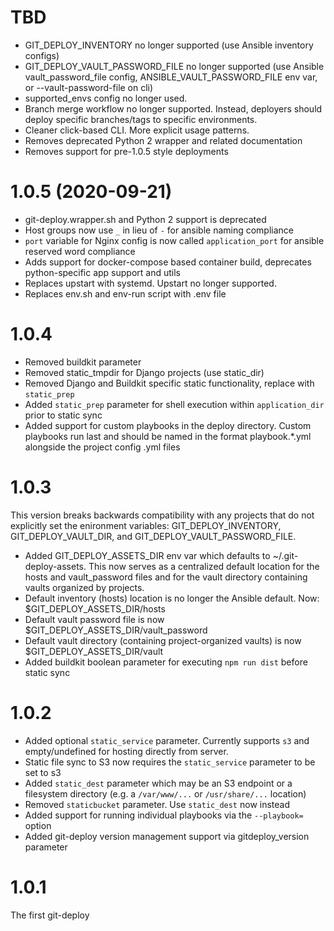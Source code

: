 # TBD

 * GIT_DEPLOY_INVENTORY no longer supported (use Ansible inventory configs)
 * GIT_DEPLOY_VAULT_PASSWORD_FILE no longer supported (use Ansible vault_password_file config, ANSIBLE_VAULT_PASSWORD_FILE env var, or --vault-password-file on cli)
 * supported_envs config no longer used.
 * Branch merge workflow no longer supported. Instead, deployers should deploy specific branches/tags to specific environments.
 * Cleaner click-based CLI. More explicit usage patterns.
 * Removes deprecated Python 2 wrapper and related documentation
 * Removes support for pre-1.0.5 style deployments

# 1.0.5 (2020-09-21)

 * git-deploy.wrapper.sh and Python 2 support is deprecated 
 * Host groups now use `_` in lieu of `-` for ansible naming compliance
 * `port` variable for Nginx config is now called `application_port` for ansible reserved word compliance
 * Adds support for docker-compose based container build, deprecates python-specific app support and utils
 * Replaces upstart with systemd. Upstart no longer supported.
 * Replaces env.sh and env-run script with .env file

# 1.0.4

 * Removed buildkit parameter
 * Removed static_tmpdir for Django projects (use static_dir)
 * Removed Django and Buildkit specific static functionality, replace with `static_prep`
 * Added `static_prep` parameter for shell execution within `application_dir` prior to static sync
 * Added support for custom playbooks in the deploy directory. Custom playbooks run last and should be named in the format playbook.*.yml alongside the project config .yml files

# 1.0.3

 This version breaks backwards compatibility with any projects that do not
 explicitly set the enironment variables: GIT_DEPLOY_INVENTORY,
 GIT_DEPLOY_VAULT_DIR, and GIT_DEPLOY_VAULT_PASSWORD_FILE.

 * Added GIT_DEPLOY_ASSETS_DIR env var which defaults to ~/.git-deploy-assets. This
   now serves as a centralized default location for the hosts and vault_password
   files and for the vault directory containing vaults organized by projects.
 * Default inventory (hosts) location is no longer the Ansible default. Now:
   $GIT_DEPLOY_ASSETS_DIR/hosts
 * Default vault password file is now $GIT_DEPLOY_ASSETS_DIR/vault_password
 * Default vault directory (containing project-organized vaults) is now
   $GIT_DEPLOY_ASSETS_DIR/vault
 * Added buildkit boolean parameter for executing `npm run dist` before static sync

# 1.0.2

 * Added optional `static_service` parameter. Currently supports `s3` and empty/undefined for
hosting directly from server.
 * Static file sync to S3 now requires the `static_service` parameter to be set to s3
 * Added `static_dest` parameter which may be an S3 endpoint or a filesystem directory (e.g. a `/var/www/...` or `/usr/share/...` location)
 * Removed `staticbucket` parameter. Use `static_dest` now instead
 * Added support for running individual playbooks via the `--playbook=` option
 * Added git-deploy version management support via gitdeploy_version parameter

# 1.0.1

The first git-deploy
